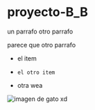 # proyecto-B_B

un parrafo
otro parrafo

parece que otro parrafo


* el item
*     el otro item
* otra wea

![imagen de gato xd](https://ih1.redbubble.net/image.4037055839.7277/flat,750x,075,f-pad,750x1000,f8f8f8.jpg)

